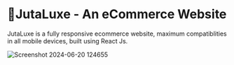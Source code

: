 # 🚀JutaLuxe - An eCommerce Website
 JutaLuxe is a fully responsive ecommerce website, maximum compatiblities in all mobile devices, built using React Js.

![Screenshot 2024-06-20 124655](https://github.com/itsDevRahul/JutaLuxe/assets/154493796/908a1fc1-b0d0-4ef2-a886-122c0b15bbc0)
